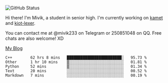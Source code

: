 ![GitHub Status](https://github-readme-stats.vercel.app/api?show_icons=true&username=Mivik)

Hi there! I'm Mivik, a student in senior high. I'm currently working on [kamet](https://github.com/Mivik/kamet) and [kiot-lexer](https://github.com/KiotLand/kiot-lexer).

You can contact me at @mivik233 on Telegram or 250851048 on QQ. Free chats are also welcome! XD

[My Blog](https://mivik.gitee.io)

<!--START_SECTION:waka-->
```text
C++        62 hrs 8 mins   ████████████████████████░   95.73 % 
Other      1 hr 10 mins    ▒░░░░░░░░░░░░░░░░░░░░░░░░   01.81 % 
Python     52 mins         ▒░░░░░░░░░░░░░░░░░░░░░░░░   01.34 % 
Text       20 mins         ░░░░░░░░░░░░░░░░░░░░░░░░░   00.52 % 
Markdown   7 mins          ░░░░░░░░░░░░░░░░░░░░░░░░░   00.19 % 
```
<!--END_SECTION:waka-->
